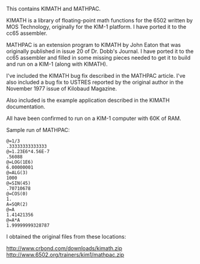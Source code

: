 This contains KIMATH and MATHPAC.

KIMATH is a library of floating-point math functions for the 6502
written by MOS Technology, originally for the KIM-1 platform. I have
ported it to the cc65 assembler.

MATHPAC is an extension program to KIMATH by John Eaton that was
originally published in issue 20 of Dr. Dobb's Journal. I have ported
it to the cc65 assembler and filled in some missing pieces needed to
get it to build and run on a KIM-1 (along with KIMATH).

I've included the KIMATH bug fix described in the MATHPAC article.
I've also included a bug fix to USTRES reported by the original author
in the November 1977 issue of Kilobaud Magazine.

Also included is the example application described in the KIMATH documentation.

All have been confirmed to run on a KIM-1 computer with 60K of RAM.

Sample run of MATHPAC:

```
@=1/3
.33333333333333
@=1.23E6*4.56E-7
.56088
@=LOG(1E6)
6.00000001
@=ALG(3)
1000
@=SIN(45)
.70710678
@=COS(0)
1.
A=SQR(2)
@=A
1.41421356
@=A*A
1.99999999328787
```

I obtained the original files from these locations:

http://www.crbond.com/downloads/kimath.zip
http://www.6502.org/trainers/kim1/mathpac.zip
